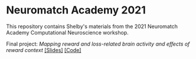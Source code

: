 # Neuromatch Academy 2021

This repository contains Shelby's materials from the 2021 Neuromatch Academy Computational Neuroscience workshop. 

Final project: *Mapping reward and loss-related brain activity and effects of reward context*
[[Slides]](https://github.com/shelbybachman/neuromatch-academy-2021/blob/d7920c979e919f2be8f1e6e192ed78b715b10781/nma-project-slides.pdf)
[[Code]](https://github.com/shelbybachman/neuromatch-academy-2021/blob/d42f91d484d0c6091ac733740b3f8eec1035f35b/NMA_project.ipynb)
